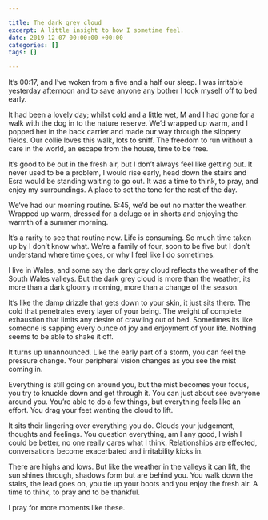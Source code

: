 ```yaml
---

title: The dark grey cloud
excerpt: A little insight to how I sometime feel.
date: 2019-12-07 00:00:00 +00:00
categories: []
tags: []

---
```

It’s 00:17, and I’ve woken from a five and a half our sleep. I was irritable yesterday afternoon and to save anyone any bother I took myself off to bed early.

It had been a lovely day; whilst cold and a little wet, M and I had gone for a walk with the dog in to the nature reserve. We’d wrapped up warm, and I popped her in the back carrier and made our way through the slippery fields. Our collie loves this walk, lots to sniff. The freedom to run without a care in the world, an escape from the house, time to be free.

It’s good to be out in the fresh air, but I don’t always feel like getting out. It never used to be a problem, I would rise early, head down the stairs and Esra would be standing waiting to go out. It was a time to think, to pray, and enjoy my surroundings. A place to set the tone for the rest of the day.

We‘ve had our morning routine. 5:45, we’d be out no matter the weather. Wrapped up warm, dressed for a deluge or in shorts and enjoying the warmth of a summer morning.

It’s a rarity to see that routine now. Life is consuming. So much time taken up by I don’t know what. We’re a family of four, soon to be five but I don’t understand where time goes, or why I feel like I do sometimes.

I live in Wales, and some say the dark grey cloud reflects the weather of the South Wales valleys. But the dark grey cloud is more than the weather, its more than a dark gloomy morning, more than a change of the season. 

It’s like the damp drizzle that gets down to your skin, it just sits there. The cold that penetrates every layer of your being. The weight of complete exhaustion that limits any desire of crawling out of bed. Sometimes its like someone is sapping every ounce of joy and enjoyment of your life. Nothing seems to be able to shake it off.

It turns up unannounced. Like the early part of a storm, you can feel the pressure change. Your peripheral vision changes as you see the mist coming in.

Everything is still going on around you, but the mist becomes your focus, you try to knuckle down and get through it. You can just about see everyone around you. You’re able to do a few things, but everything feels like an effort. You drag your feet wanting the cloud to lift. 

It sits their lingering over everything you do. Clouds your judgement, thoughts and feelings. You question everything, am I any good, I wish I could be better, no one really cares what I think. Relationships are effected, conversations become exacerbated and irritability kicks in.

There are highs and lows. But like the weather in the valleys it can lift, the sun shines through, shadows form but are behind you. You walk down the stairs, the lead goes on, you tie up your boots and you enjoy the fresh air. A time to think, to pray and to be thankful.

I pray for more moments like these.